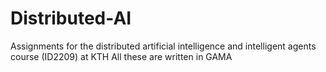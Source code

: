 # Distributed-AI
Assignments for the distributed artificial intelligence and intelligent agents course (ID2209) at KTH
All these are written in GAMA
